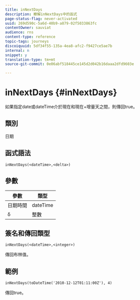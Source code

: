 ```yaml
---
title: inNextDays
description: 瞭解inNextDays中的函式
page-status-flag: never-activated
uuid: 269d590c-5a6d-40b9-a879-02f5033863fc
contentOwner: sauviat
audience: rns
content-type: reference
topic-tags: journeys
discoiquuid: 5df34f55-135a-4ea8-afc2-f9427ce5ae7b
internal: n
snippet: y
translation-type: tm+mt
source-git-commit: 0e06abf518445ce145d2d042b16daaa2dfd9603e

---
```



# inNextDays {#inNextDays}

如果指定date或dateTime介於現在和現在+增量天之間，則傳回true。

## 類別

日期

## 函式語法

`inNextDays(<dateTime>,<delta>)`

## 參數

| 參數 | 類型 |
|-----------|------------------|
| 日期時間 | dateTime |
| δ | 整數 |

## 簽名和傳回類型

`inNextDays(<dateTime>,<integer>)`

傳回布林值。

## 範例

`inNextDays(toDateTime('2010-12-12T01:11:00Z'), 4)`

傳回true。
